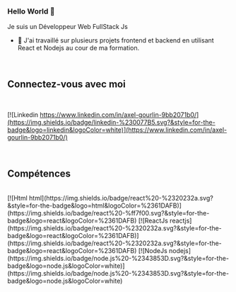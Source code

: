 ### Hello World 👋 
Je suis un Développeur Web FullStack Js
- 🔭 J'ai travaillé sur plusieurs projets frontend et backend en utilisant React et Nodejs au cour de ma formation.

<br>

## Connectez-vous avec moi

<br>

[![Linkedin https://www.linkedin.com/in/axel-gourlin-9bb2071b0/](https://img.shields.io/badge/linkedin-%230077B5.svg?&style=for-the-badge&logo=linkedin&logoColor=white)](https://www.linkedin.com/in/axel-gourlin-9bb2071b0/)

<br> 

## Compétences

<br>
[![Html html](https://img.shields.io/badge/react%20-%2320232a.svg?&style=for-the-badge&logo=html&logoColor=%2361DAFB)](https://img.shields.io/badge/react%20-%ff7f00.svg?&style=for-the-badge&logo=react&logoColor=%2361DAFB)
[![ReactJs reactjs](https://img.shields.io/badge/react%20-%2320232a.svg?&style=for-the-badge&logo=react&logoColor=%2361DAFB)](https://img.shields.io/badge/react%20-%2320232a.svg?&style=for-the-badge&logo=react&logoColor=%2361DAFB)
[![NodeJs nodejs](https://img.shields.io/badge/node.js%20-%2343853D.svg?&style=for-the-badge&logo=node.js&logoColor=white)](https://img.shields.io/badge/node.js%20-%2343853D.svg?&style=for-the-badge&logo=node.js&logoColor=white)


<br>
